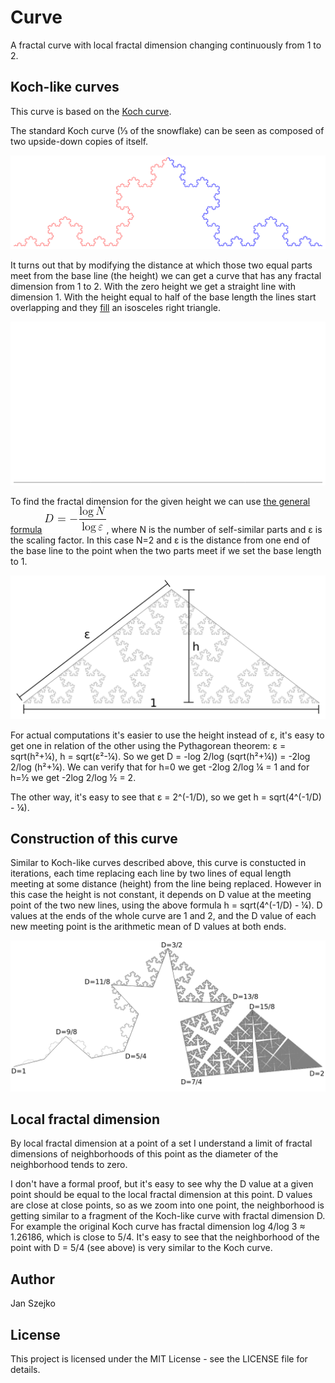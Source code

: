 # Curve

A fractal curve with local fractal dimension changing continuously from 1 to 2.

## Koch-like curves

This curve is based on the [Koch curve](https://en.wikipedia.org/wiki/Koch_snowflake).

The standard Koch curve (⅓ of the snowflake) can be seen as composed of two upside-down copies of itself.

![two parts of the Koch curve](img/two-parts.png)

It turns out that by modifying the distance at which those two equal parts meet from the base line (the height) we can get a curve that has any fractal dimension from 1 to 2. With the zero height we get a straight line with dimension 1. With the height equal to half of the base length the lines start overlapping and they [fill](https://en.wikipedia.org/wiki/Space-filling_curve) an isosceles right triangle.

![iterations filling a triangle](img/triangle.gif)

To find the fractal dimension for the given height we can use [the general formula](https://en.wikipedia.org/wiki/Fractal_dimension#Role_of_scaling) ![D = -log N/log ε](img/formula-dimension.gif), where N is the number of self-similar parts and ε is the scaling factor. In this case N=2 and ε is the distance from one end of the base line to the point when the two parts meet if we set the base length to 1.

![illustration of parameters](img/parameters.png)

For actual computations it's easier to use the height instead of ε, it's easy to get one in relation of the other using the Pythagorean theorem: ε = sqrt(h²+¼), h = sqrt(ε²-¼). So we get D = -log 2/log (sqrt(h²+¼)) = -2log 2/log (h²+¼). We can verify that for h=0 we get -2log 2/log ¼ = 1 and for h=½ we get -2log 2/log ½ = 2.

The other way, it's easy to see that ε = 2^(-1/D), so we get h = sqrt(4^(-1/D) - ¼).

## Construction of this curve

Similar to Koch-like curves described above, this curve is constucted in iterations, each time replacing each line by two lines of equal length meeting at some distance (height) from the line being replaced. However in this case the height is not constant, it depends on D value at the meeting point of the two new lines, using the above formula h = sqrt(4^(-1/D) - ¼). D values at the ends of the whole curve are 1 and 2, and the D value of each new meeting point is the arithmetic mean of D values at both ends.

![D values](img/d-values.png)

## Local fractal dimension

By local fractal dimension at a point of a set I understand a limit of fractal dimensions of neighborhoods of this point as the diameter of the neighborhood tends to zero.

I don't have a formal proof, but it's easy to see why the D value at a given point should be equal to the local fractal dimension at this point. D values are close at close points, so as we zoom into one point, the neighborhood is getting similar to a fragment of the Koch-like curve with fractal dimension D. For example the original Koch curve has fractal dimension log 4/log 3 ≈ 1.26186, which is close to 5/4. It's easy to see that the neighborhood of the point with D = 5/4 (see above) is very similar to the Koch curve.

## Author

Jan Szejko

## License

This project is licensed under the MIT License - see the LICENSE file for details.
